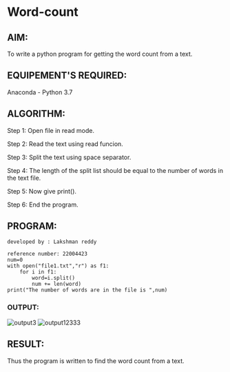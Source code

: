 # Word-count
## AIM:
To write a python program for getting the word count from a text.
## EQUIPEMENT'S REQUIRED: 
Anaconda - Python 3.7
## ALGORITHM: 
Step 1:
Open file in read mode.

Step 2:
Read the text using read funcion.

Step 3:
Split the text using space separator.

Step 4:
The length of the split list should be equal to the number of words in the text file.

Step 5:
Now give print().

Step 6:
End the program.
## PROGRAM:
~~~
developed by : Lakshman reddy

reference number: 22004423
num=0
with open("file1.txt","r") as f1:
    for i in f1:
        word=i.split()
        num += len(word)
print("The number of words are in the file is ",num)
~~~

### OUTPUT:
![output3](https://user-images.githubusercontent.com/118707265/214601745-d22961ec-0e25-4d03-a9ee-8675917c88ec.jpg)
![output12333](https://user-images.githubusercontent.com/118707265/214601819-c5cfd283-c918-4f0b-936c-0bdb74bc8ab9.jpg)

## RESULT:
Thus the program is written to find the word count from a text.
